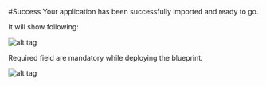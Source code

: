 #Success
Your application has been successfully imported and ready to go. 

It will show following:

![alt tag](https://raw.github.com/jayashreeigate/Testrepo1/master/1.jpg)

Required field are mandatory while deploying the blueprint.
 
![alt tag](https://raw.github.com/jayashreeigate/Testrepo1/master/1.jpg)





